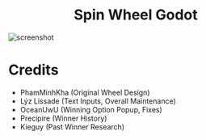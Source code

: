 <h1 align="center">
  Spin Wheel Godot
</h1>

![screenshot](https://raw.githubusercontent.com/PhamMinhKha/spin-wheel-godot/main/addons/screenshoot.png)

<h1 align="left">
  Credits
</h1>

- PhamMinhKha (Original Wheel Design)
- Lýz Lissade (Text Inputs, Overall Maintenance)
- OceanUwU (Winning Option Popup, Fixes)
- Precipire (Winner History)
- Kieguy (Past Winner Research)
